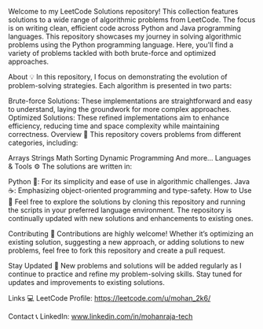 Welcome to my LeetCode Solutions repository! This collection features solutions to a wide range of algorithmic problems from LeetCode. The focus is on writing clean, efficient code across Python and Java programming languages. This repository showcases my journey in solving algorithmic problems using the Python programming language. Here, you'll find a variety of problems tackled with both brute-force and optimized approaches.

About 💡
In this repository, I focus on demonstrating the evolution of problem-solving strategies. Each algorithm is presented in two parts:

Brute-force Solutions: These implementations are straightforward and easy to understand, laying the groundwork for more complex approaches.
Optimized Solutions: These refined implementations aim to enhance efficiency, reducing time and space complexity while maintaining correctness.
Overview 📝
This repository covers problems from different categories, including:

Arrays
Strings
Math
Sorting
Dynamic Programming
And more...
Languages & Tools ⚙️
The solutions are written in:

Python 🐍: For its simplicity and ease of use in algorithmic challenges.
Java ☕: Emphasizing object-oriented programming and type-safety.
How to Use 🚀
Feel free to explore the solutions by cloning this repository and running the scripts in your preferred language environment. The repository is continually updated with new solutions and enhancements to existing ones.

Contributing 🤝
Contributions are highly welcome! Whether it’s optimizing an existing solution, suggesting a new approach, or adding solutions to new problems, feel free to fork this repository and create a pull request.

Stay Updated 🔄
New problems and solutions will be added regularly as I continue to practice and refine my problem-solving skills. Stay tuned for updates and improvements to existing solutions.

Links 💻
LeetCode Profile: https://leetcode.com/u/mohan_2k6/

Contact 📞
LinkedIn: www.linkedin.com/in/mohanraja-tech

